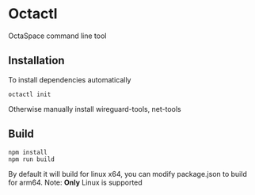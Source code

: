 # Octactl
OctaSpace command line tool


## Installation

To install dependencies automatically
```
octactl init
```
Otherwise manually install wireguard-tools, net-tools

## Build

```
npm install
npm run build
```
By default it will build for linux x64, you can modify package.json to build for arm64.
Note: **Only** Linux is supported